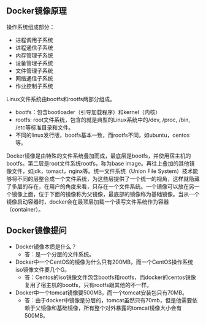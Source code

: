 ## Docker镜像原理

操作系统组成部分：

- 进程调用子系统
- 进程通信子系统
- 内存管理子系统
- 设备管理子系统
- 文件管理子系统
- 网络通信子系统
- 作业控制子系统

Linux文件系统由bootfs和rootfs两部分组成。

- bootfs：包含bootloader（引导加载程序）和kernel（内核）
- rootfs: root文件系统，包含的就是典型的Linux系统中的/dev, /proc, /bin, /etc等标准目录和文件。
- 不同的linux发行版，bootfs基本一致，而rootfs不同，如ubuntu，centos等。

Docker镜像是由特殊的文件系统叠加而成，最底层是bootfs，并使用宿主机的bootfs。第二层是root文件系统rootfs，称为base image。再往上叠加的其他镜像文件，如jdk，tomact，nginx等。统一文件系统（Union File System）技术能够将不同的层整合成一个文件系统，为这些层提供了一个统一的视角，这样就隐藏了多层的存在，在用户的角度来看，只存在一个文件系统。一个镜像可以放在另一个镜像上面，位于下面的镜像称为父镜像，最底部的镜像称为基础镜像。当从一个镜像启动容器时，docker会在最顶层加载一个读写文件系统作为容器（container）。



## Docker镜像提问

- Docker镜像本质是什么？
  - 答：是一个分层的文件系统。
- Docker中一个CentOS的镜像为什么只有200MB，而一个CentOS操作系统iso镜像文件要几个G。
  - 答：Centos的iso镜像文件包含bootfs和rootfs，而docker的centos镜像复用了宿主机的bootfs，只有rootfs跟其他的不一样。
- Docker中一个tomcat镜像要500MB，而一个tomcat安装包只有70MB。
  - 答：由于docker中镜像是分层的，tomcat虽然只有70mb，但是他需要依赖于父镜像和基础镜像，所有整个对外暴露的tomcat镜像大小会有500MB。